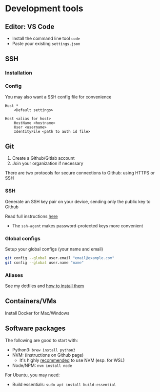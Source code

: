 # Development tools

## Editor: VS Code

- Install the command line tool `code`
- Paste your existing `settings.json`

## SSH

### Installation

### Config

You may also want a SSH config file for convenience
```
Host *
    <Default settings>

Host <alias for host>
    HostName <hostname>
    User <username>
    IdentityFile <path to auth id file>
```

## Git

1. Create a Github/Gitlab account
2. Join your organization if necessary

There are two protocols for secure connections to Github: using HTTPS or SSH

### SSH

Generate an SSH key pair on your device, sending only the public key to Github

Read full instructions [here](https://help.github.com/en/enterprise/2.17/user/github/authenticating-to-github/generating-a-new-ssh-key-and-adding-it-to-the-ssh-agent)
- The `ssh-agent` makes password-protected keys more convenient

### Global configs

Setup your global configs (your name and email)

```bash
git config --global user.email "email@example.com"
git config --global user.name "name"
```

### Aliases

See my dotfiles and [how to install them](README)

## Containers/VMs

Install Docker for Mac/Windows

## Software packages

The following are good to start with:
- Python3: `brew install python3`
- NVM: (instructions on Github page)
    - It's highly [recommended](https://docs.npmjs.com/resolving-eacces-permissions-errors-when-installing-packages-globally) to use NVM (esp. for WSL)
- Node/NPM: `nvm install node`

For Ubuntu, you may need:
- Build essentials: `sudo apt install build-essential`

